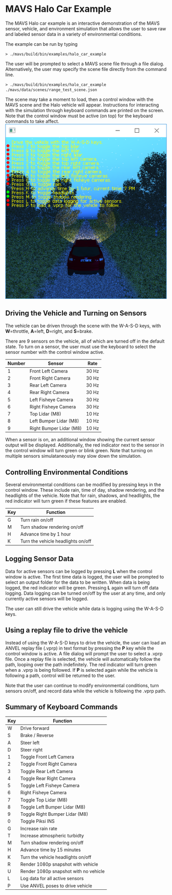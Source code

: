# MAVS Halo Car Example
The MAVS Halo car example is an interactive demonstration of the MAVS sensor, vehicle, and environment simulation that allows the user to save raw and labeled sensor data in a variety of environmental conditions.

The example can be run by typing
``` shell
> ./mavs/build/bin/examples/halo_car_example
```
The user will be prompted to select a MAVS scene file through a file dialog. Alternatively, the user may specify the scene file directly from the command line.
``` shell
> ./mavs/build/bin/examples/halo_car_example ./mavs/data/scenes/range_test_scene.json
```

The scene may take a moment to load, then a control window with the MAVS scene and the Halo vehicle will appear. Instructions for interacting with the simulation through keyboard commands are printed on the screen. Note that the control window must be active (on top) for the keyboard commands to take affect.
![Halo Simulation Control Window](./halo_sim_control.png)

## Driving the Vehicle and Turning on Sensors 

The vehicle can be driven through the scene with the W-A-S-D keys, with **W**=throttle, **A**=left, **D**=right, and **S**=brake.

There are 9 sensors on the vehicle, all of which are turned off in the default state. To turn on a sensor, the user must use the keyboard to select the sensor number with the control window active. 

|Number|Sensor|Rate|
|------|------|----|
| 1 | Front Left Camera | 30 Hz |
| 2 | Front Right Camera | 30 Hz |
| 3 | Rear Left Camera | 30 Hz |
| 4 | Rear Right Camera | 30 Hz |
| 5 | Left Fisheye Camera | 30 Hz |
| 6 | Right Fisheye Camera | 30 Hz |
| 7 | Top Lidar (M8) | 10 Hz |
| 8 | Left Bumper Lidar (M8) | 10 Hz |
| 9 | Right Bumper Lidar (M8) | 10 Hz |

When a sensor is on, an additional window showing the current sensor output will be displayed. Additionally, the red indicator next to the sensor in the control window will turn green or blink green. Note that turning on multiple sensors simulataneously may slow down the simulation.

## Controlling Environmental Conditions
Several environmental conditions can be modified by pressing keys in the control window. These include rain, time of day, shadow rendering, and the headlights of the vehicle. Note that for rain, shadows, and headlights, the red indicator will turn green if these features are enabled.

|Key|Function|
|------|------|
| G | Turn rain on/off |
| M | Turn shadow rendering on/off |
| H | Advance time by 1 hour |
| K | Turn the vehicle headlights on/off |

## Logging Sensor Data
Data for active sensors can be logged by pressing **L** when the control window is active. The first time data is logged, the user will be prompted to select an output folder for the data to be written. When data is being logged, the red indicator will be green. Pressing **L** again will turn off data logging. Data logging can be turned on/off by the user at any time, and only currently active sensors will be logged. 

The user can still drive the vehicle while data is logging using the W-A-S-D keys.

## Using a replay file to drive the vehicle
Instead of using the W-A-S-D keys to drive the vehicle, the user can load an ANVEL replay file (.vprp) in text format by pressing the **P** key while the control window is active. A file dialog will prompt the user to select a .vprp file. Once a replay file is selected, the vehicle will automatically follow the path, looping over the path indefinitely. The red indicator will turn green when a .vprp is being followed. If **P** is selected again while the vehicle is following a path, control will be returned to the user.

Note that the user can continue to modify environmental conditions, turn sensors on/off, and record data while the vehicle is following the .vprp path.

## Summary of Keyboard Commands
|Key|Function|
|------|------|
| W | Drive forward |
| S | Brake / Reverse |
| A | Steer left |
| D | Steer right |
| 1 | Toggle Front Left Camera |
| 2 | Toggle Front Right Camera |
| 3 | Toggle Rear Left Camera |
| 4 | Toggle Rear Right Camera |
| 5 | Toggle Left Fisheye Camera |
| 6 | Right Fisheye Camera |
| 7 | Toggle Top Lidar (M8) |
| 8 | Toggle Left Bumper Lidar (M8) |
| 9 | Toggle Right Bumper Lidar (M8) |
| 0 | Toggle Piksi INS |
| G | Increase rain rate |
| T | Increase atmospheric turbidty |
| M | Turn shadow rendering on/off |
| H | Advance time by 15 minutes |
| K | Turn the vehicle headlights on/off |
| R | Render 1080p snapshot with vehicle |
| U | Render 1080p snapshot with no vehicle |
| L | Log data for all active sensors |
| P | Use ANVEL poses to drive vehicle |